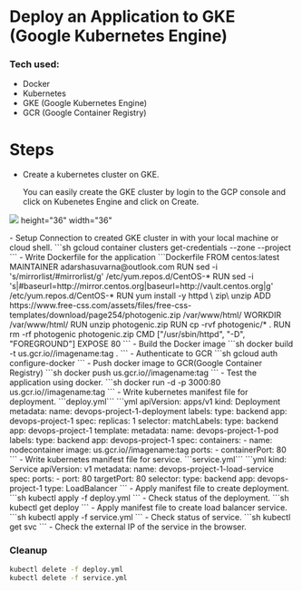 # Deploy an Application to GKE (Google Kubernetes Engine) 
### Tech used:
- Docker
- Kubernetes
- GKE (Google Kubernetes Engine)
- GCR (Google Container Registry)

# Steps
- Create a kubernetes cluster on GKE.

  You can easily create the GKE cluster by login to the GCP console and click on Kubenetes Engine and click on Create.
  <p>
<img src="https://github.com/Adarsh-Suvarna/DevOps-Project-1/blob/main/image/GKE1.png"> height="36" width="36"
</p>
- Setup Connection to created GKE cluster in with your local machine or cloud shell.
    ```sh
    gcloud container clusters get-credentials <CLUSTER_NAME> --zone <ZONE> --project <PROJECT_ID>
    ```
- Write Dockerfile for the application
    ```Dockerfile
    FROM  centos:latest
    MAINTAINER adarshasuvarna@outlook.com
    RUN sed -i 's/mirrorlist/#mirrorlist/g' /etc/yum.repos.d/CentOS-*
    RUN sed -i 's|#baseurl=http://mirror.centos.org|baseurl=http://vault.centos.org|g' /etc/yum.repos.d/CentOS-*
    RUN yum install -y httpd \
    zip\
    unzip
    ADD https://www.free-css.com/assets/files/free-css-templates/download/page254/photogenic.zip /var/www/html/
    WORKDIR /var/www/html/
    RUN unzip photogenic.zip
    RUN cp -rvf photogenic/* .
    RUN rm -rf photogenic photogenic.zip
    CMD ["/usr/sbin/httpd", "-D", "FOREGROUND"]
    EXPOSE 80
    ```
- Build the Docker image
    ```sh
    docker build -t us.gcr.io/<PROJECT_ID>/imagename:tag .
    ```
- Authenticate to GCR
    ```sh
    gcloud auth configure-docker
    ```
- Push docker image to GCR(Google Container Registry)
    ```sh
    docker push us.gcr.io/<PROJECT_ID>/imagename:tag
    ```
- Test the application using docker.
    ```sh
    docker run -d -p 3000:80 us.gcr.io/<PROJECT_ID>/imagename:tag
    ```
- Write kubernetes manifest file for deployment. ```deploy.yml```
    ```yml
    apiVersion: apps/v1
    kind: Deployment
    metadata:
      name:  devops-project-1-deployment
      labels:
        type: backend
        app: devops-project-1
    spec:
      replicas: 1
      selector:
        matchLabels:
          type: backend
          app: devops-project-1
      template:
        metadata:
          name: devops-project-1-pod
          labels:
            type: backend
            app: devops-project-1
        spec:
          containers:
            - name: nodecontainer
              image: us.gcr.io/<PROJECT_ID>/imagename:tag
              ports:
                - containerPort: 80
    ```
- Write kubernetes manifest file for service. ```service.yml```
    ```yml
    kind: Service
    apiVersion: v1
    metadata:
      name: devops-project-1-load-service
    spec:
      ports:
        - port: 80 
          targetPort: 80
      selector:
        type: backend
        app: devops-project-1  
      type: LoadBalancer
    ```
- Apply manifest file to create deployment.
    ```sh
    kubectl apply -f deploy.yml
    ```
- Check status of the deployment.
    ```sh
    kubectl get deploy
    ```
- Apply manifest file to create load balancer service.
    ```sh
    kubectl apply -f service.yml
    ```
- Check status of service.
    ```sh
    kubectl get svc
    ```
- Check the external IP of the service in the browser.

### Cleanup
```sh
kubectl delete -f deploy.yml
kubectl delete -f service.yml
```